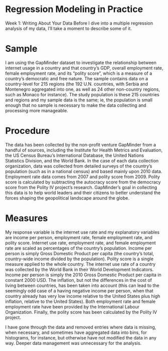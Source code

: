 # Regression Modeling in Practice
Week 1: Writing About Your Data
Before I dive into a multiple regression analysis of my data, I’ll take a moment to describe some of it.

# Sample
I am using the GapMinder dataset to investigate the relationship between internet usage in a country and that country’s GDP, overall employment rate, female employment rate, and its “polity score”, which is a measure of a country’s democratic and free nature. The sample contains data on a country-level for 215 regions (the 192 U.N. countries, with Serbia and Montenegro aggregated into one, as well as 24 other non-country regions, such as Monaco for instance). The study population is these 215 countries and regions and my sample data is the same; ie, the population is small enough that no sample is necessary to make the data collecting and processing more manageable.

# Procedure
The data has been collected by the non-profit venture GapMinder from a handful of sources, including the Institute for Health Metrics and Evaluation, the US Census Bureau’s International Database, the United Nations Statistics Division, and the World Bank. In the case of each data collection organization, data was collected from detailed surveys of the country’s population (such as in a national census) and based mainly upon 2010 data. Employment rate data comes from 2007 and polity score from 2009. Polity score is calculated by subtracting the autocracy score from the democracy score from the Polity IV project’s research. GapMinder’s goal in collecting this data is to help world leaders and their citizens to better understand the forces shaping the geopolitical landscape around the globe.

# Measures
My response variable is the internet use rate and my explanatory variables are income per person, employment rate, female employment rate, and polity score. Internet use rate, employment rate, and female employment rate are scaled as percentages of the country’s population. Income per person is simply Gross Domestic Product per capita (the country’s total, country-wide income divided by the population). Polity score is a single measure applied to the whole country. The internet use rate of a country was collected by the World Bank in their World Development Indicators. Income per person is simply the 2010 Gross Domestic Product per capita in constant 2000 USD. The inflation, but not the differences in the cost of living between countries, has been taken into account (this can lead to the seemingly odd case of a having negative income per person, when that country already has very low income relative to the United States plus high inflation, relative to the United States). Both employment rate and female employment rate have been provided by the International Labour Organization. Finally, the polity score has been calculated by the Polity IV project.

I have gone through the data and removed entries where data is missing, when necessary, and sometimes have aggregated data into bins, for histograms, for instance, but otherwise have not modified the data in any way. Deeper data management was unnecessary for the analysis.
